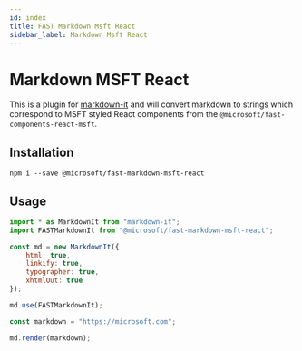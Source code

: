 ```yaml
---
id: index
title: FAST Markdown Msft React
sidebar_label: Markdown Msft React
---
```


# Markdown MSFT React

This is a plugin for [markdown-it](https://github.com/markdown-it/markdown-it) and will convert markdown to strings which correspond to MSFT styled React components from the `@microsoft/fast-components-react-msft`.

## Installation

`npm i --save @microsoft/fast-markdown-msft-react`

## Usage

```js
import * as MarkdownIt from "markdown-it";
import FASTMarkdownIt from "@microsoft/fast-markdown-msft-react";

const md = new MarkdownIt({
    html: true,
    linkify: true,
    typographer: true,
    xhtmlOut: true
});

md.use(FASTMarkdownIt);

const markdown = "https://microsoft.com";

md.render(markdown);
```
